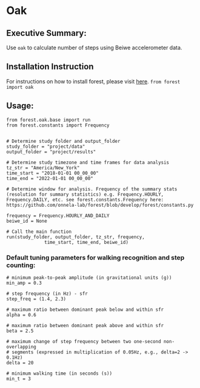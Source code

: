 # Oak

## Executive Summary: 
Use `oak` to calculate number of steps using Beiwe accelerometer data.

## Installation Instruction
For instructions on how to install forest, please visit [here](https://github.com/onnela-lab/forest). 
`from forest import oak`

## Usage:
```
from forest.oak.base import run
from forest.constants import Frequency


# Determine study folder and output_folder
study_folder = "project/data"
output_folder = "project/results"

# Determine study timezone and time frames for data analysis
tz_str = "America/New_York"
time_start = "2018-01-01 00_00_00"
time_end = "2022-01-01 00_00_00"

# Determine window for analysis. Frequency of the summary stats (resolution for summary statistics) e.g. Frequency.HOURLY, Frequency.DAILY, etc. see forest.constants.Frequency here: https://github.com/onnela-lab/forest/blob/develop/forest/constants.py

frequency = Frequency.HOURLY_AND_DAILY
beiwe_id = None

# Call the main function
run(study_folder, output_folder, tz_str, frequency,
              time_start, time_end, beiwe_id)
```
### Default tuning parameters for walking recognition and step counting:
```
# minimum peak-to-peak amplitude (in gravitational units (g))
min_amp = 0.3  

# step frequency (in Hz) - sfr
step_freq = (1.4, 2.3)

# maximum ratio between dominant peak below and within sfr
alpha = 0.6

# maximum ratio between dominant peak above and within sfr
beta = 2.5

# maximum change of step frequency between two one-second non-overlapping
# segments (expressed in multiplication of 0.05Hz, e.g., delta=2 -> 0.1Hz)
delta = 20

# minimum walking time (in seconds (s))
min_t = 3
```